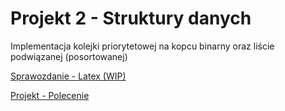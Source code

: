# Projekt 2 - Struktury danych

Implementacja kolejki priorytetowej na kopcu binarny oraz liście podwiązanej (posortowanej)

[Sprawozdanie - Latex (WIP)](https://www.overleaf.com/read/qkbgkqfsdygz#18cccb)

[Projekt - Polecenie](https://kam.pwr.edu.pl/piotr-p-nowakpwr-edu-pl/files//Materia%C5%82y/Struktury%20Danych/Do%20pokazania/Projekt%202.pdf)
